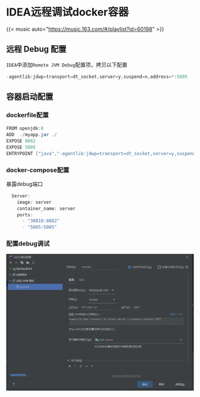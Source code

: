 # IDEA远程调试docker容器


{{< music auto="https://music.163.com/#/playlist?id=60198" >}}

## 远程 Debug 配置

`IDEA`中添加`Remote JVM Debug`配置项，拷贝以下配置

```java
-agentlib:jdwp=transport=dt_socket,server=y,suspend=n,address=*:5005
```



## 容器启动配置

### dockerfile配置

```java
FROM openjdk:8
ADD  ./myapp.jar ./
EXPOSE 8082
EXPOSE 5005
ENTRYPOINT ["java","-agentlib:jdwp=transport=dt_socket,server=y,suspend=n,address=5005","-jar","myapp.jar","--spring.profiles.active=prod"]

```

### docker-compose配置

暴露debug端口

```java
  Server:
    image: server
    container_name: server
    ports:
      - "30010:8082"
      - "5005:5005"
```

### 配置debug调试

<img src="/images/1701158568740.png" >

### 
